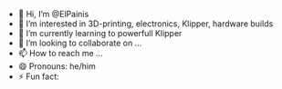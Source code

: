 - 👋 Hi, I’m @ElPainis
- 👀 I’m interested in 3D-printing, electronics, Klipper, hardware builds
- 🌱 I’m currently learning to powerfull Klipper
- 💞️ I’m looking to collaborate on ...
- 📫 How to reach me ...
- 😄 Pronouns: he/him
- ⚡ Fun fact: 

<!---
ElPainis/ElPainis is a ✨ special ✨ repository because its `README.md` (this file) appears on your GitHub profile.
You can click the Preview link to take a look at your changes.
--->
